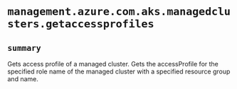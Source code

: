 # `management.azure.com.aks.managedclusters.getaccessprofiles`

## `summary`
Gets access profile of a managed cluster. Gets the accessProfile for the specified role name of the managed cluster with a specified resource group and name.


